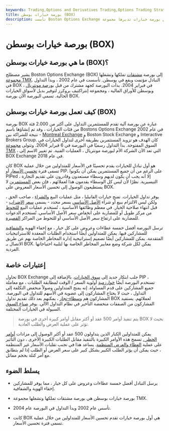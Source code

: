 ```yaml
---
keywords: Trading,Options and Derivatives Trading,Options Trading Strategy and Education,Options and Derivatives,Strategy and Education
title: بورصة خيارات بوسطن (BOX)
description: تأسست Boston Options Exchange في عام 2002 ، وهي عبارة عن بورصة خيارات تديرها مجموعة TMX.
---
```


# بورصة خيارات بوسطن (BOX)
## ما هي بورصة خيارات بوسطن (BOX)؟

يشير مصطلح Boston Options Exchange (BOX) إلى بورصة [مشتقات](/derivative) تملكها وتشغلها [مجموعة TMX](/tmx-group). التبادل مؤتمت ويقع في بوسطن. تأسست في عام 2002 ، وبدأ التداول في BOX في فبراير 2004. بدأت البورصة كجهد مشترك من قبل [بورصة مونتريال](/montrealexchange) ، وبوسطن للأوراق المالية ، ومجموعة إنتراكتيف بروكرز لتوفير بديل لأسواق الخيارات الحالية. تسمى البورصة الآن بورصة BOX.

## كيف تعمل بورصة خيارات بوسطن (BOX)

بورصة BOX عبارة عن بورصة آلية تقدم للمستثمرين التداول على أكثر من 2.000 فئة من فئات الخيارات ، وقد تم إنشاؤها باسم Bostons Options Exchange في عام 2002 - نتيجة للشراكة بين [Montreal Exchange](/montrealexchange) و Boston Stock Exchange و Interactive Brokers Group. كان الهدف هو تزويد المستثمرين بطريقة أخرى لتداول الخيارات في السوق المفتوحة. بدأ التداول رسميًا في البورصة في 6 فبراير 2004. وتتولى [مجموعة TMX](/tmx-group) ، التي تعد الآن الشركة الأم لبورصة مونتريال ، العمليات الفنية. تم تغيير الاسم إلى BOX Exchange في عام 2018.

كان BOX هو أول تبادل للخيارات يقدم تحسينًا في الأسعار للمتداولين من خلال عملية تسمى فترة [تحسين الأسعار](/priceimprovement) أو PIP. على الرغم من أن جميع المستثمرين يمكن أن يكونوا PIPed ، إلا أنه يجب أن يكون لديهم وسطاء مستعدون وقادرون على تقديم التجارة التيسيرية. نظرًا لأن ليس كل الوسطاء يقدمون هذا لعملائهم ، فإن بعض [المستثمرين](/investor) لا يستطيعون الوصول إلى تحسين الأسعار المعروض على BOX.

يوفر تداول الخيارات. تمنح خيارات الفانيليا ، مثل عمليات البيع [والشراء](/put) ، صاحب الحق ، ولكن ليس الالتزام ببيع أو شراء [الأصل الأساسي](/underlying-asset) بسعر محدد - يسمى [سعر](/call) [الإضراب](/strikeprice) - قبل انتهاء صلاحية الخيار. في معظم وظائفها الأساسية ، تُستخدم عمليات البيع [للتحوط](/hedge) من مركز طويل أو للمضاربة على انخفاض سعر الأصل الأساسي. تُستخدم الدعوات للمضاربة على ارتفاع سعر الأصل الأساسي أو للتحوط من المراكز [القصيرة](/short).

ترسل البورصة أفضل خمسة عطاءات وعروض على كل خيار ، مع إخفاء الهوية [والشفافية](/transparency) للمشاركين فيها. يمكن للمتداولين أيضًا استخدام الطلبات المعقدة للاستراتيجيات المتقدمة. يمكن للمشاركين أيضًا تصميم إستراتيجية إدارة المخاطر الخاصة بهم عن طريق الاتصال بـ BOX. يمكن لكل شركة وضع معايير المخاطر الخاصة بها لتلبية احتياجاتها الفردية.

## إعتبارات خاصة

تحاول BOX Exchange جلب ابتكار جديد إلى [سوق الخيارات](/market). بالإضافة إلى PIP ، تستخدم البورصة أيضًا [خوارزمية](/algorithm) أولوية السعر / الوقت لمطابقة الطلبات ، مع معاملة جميع المشاركين على قدم المساواة. إنه يمنح المتداولين وصولاً منخفض التكلفة إلى التداول ، حيث لا يحتاج المشاركون إلى عضوية في الأسهم للتداول في البورصة. المشاركون هم [وسطاء-تجار](/broker-dealer) ، يمكنهم بعد ذلك تقديم تداول BOX لعملائهم. يستفيد المشاركون من الصفقات منخفضة التأخير في نظام التداول الآلي. يوفر [صناع السوق](/marketmaker) السيولة في الخيارات المختلفة.

> يتم تنفيذ أوامر 500 عقد أو أكثر مقابل أوامر كبيرة أخرى في بورصة BOX بحيث لا تؤثر على عملية العرض والطلب العادية.

>

يمكن للمتداولين الكبار الذين يتداولون 500 عقد أو أكثر الوصول إلى مزادات [أوامر الحظر .](/blocktrade) تسمح هذه الأوامر الكبيرة بالتنفيذ مقابل الطلبات الكبيرة الأخرى ، دون التأثير على عملية [العطاء والعرض المنتظمة](/bid-and-ask). يساعد هذا في تجنب تقلبات الأسعار غير المنتظمة ، حيث يمكن أن يؤثر الطلب الكبير بشكل كبير على سعر العرض أو الطلب إذا لم يتطابق مع أمر كتلة بحجم مماثل.

## يسلط الضوء

- يرسل التبادل أفضل خمسة عطاءات وعروض على كل خيار ، مما يوفر للمشاركين إخفاء الهوية والشفافية.

- بورصة خيارات بوسطن هي بورصة مشتقات تملكها وتشغلها مجموعة TMX.

- تأسس عام 2002 وبدأ التداول في البورصة عام 2004.

- كانت BOX هي أول بورصة خيارات تقدم تحسين الأسعار للمتداولين من خلال عملية تسمى فترة تحسين الأسعار.

